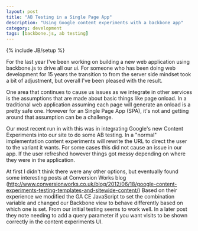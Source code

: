 ```yaml
---
layout: post
title: "AB Testing in a Single Page App"
description: "Using Google content experiments with a backbone app"
category: development
tags: [backbone.js, ab testing]
---
```

{% include JB/setup %}

For the last year I've been working on building a new web application using backbone.js
to drive all our ui.  For someone who has been doing web development for 15 years the transition 
to from the server side mindset took a bit of adjustment, but overall I've been pleased with the result.

One area that continues to cause us issues as we integrate in other services is the assumptions
that are made about basic things like page onload.  In a traditional web application assuming
each page will generate an onload is a pretty safe one.  However for an Single Page App (SPA), it's not and
getting around that assumption can be a challenge.

Our most recent run in with this was in integrating Google's new Content Experiments into our
site to do some AB testing.  In a "normal" implementation content experiments will rewrite
the URL to direct the user to the variant it wants.  For some cases this did not cause an 
issue in our app.  If the user refreshed however things got messy depending on where
they were in the application.

At first I didn't think there were any other options, but eventually found some interesting
posts at Conversion Works blog (http://www.conversionworks.co.uk/blog/2012/06/18/google-content-experiments-testing-templates-and-sitewide-content/)
Based on their experience we modified the GA CE JavaScript to set the combination variable
and changed our Backbone view to behave differently based on which one is set.  From our
initial testing seems to work well.  In a later post they note needing to add a query
parameter if you want visits to be shown correctly in the  content experiments UI.
